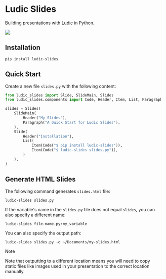 # Ludic Slides

Building presentations with [Ludic](https://getludic.dev) in Python.

![](./assets/example.png)

## Installation

```
pip install ludic-slides
```

## Quick Start

Create a new file `slides.py` with the following content:

```python
from ludic_slides import Slide, SlideMain, Slides
from ludic_slides.components import Code, Header, Item, List, Paragraph

slides = Slides(
    SlideMain(
        Header("My Slides"),
        Paragraph("A Quick Start for Ludic Slides"),
    ),
    Slide(
        Header("Installation"),
        List(
            Item(Code("$ pip install ludic-slides")),
            Item(Code("$ ludic-slides slides.py")),
        )
    ),
)
```

## Generate HTML Slides

The following command generates `slides.html` file:

```
ludic-slides slides.py
```

If the variable's name in the `slides.py` file does not equal `slides`, you can also specify a different name:

```
ludic-slides file-name.py:my_variable
```

You can also specify the output path:

```
ludic-slides slides.py -o ~/Documents/my-slides.html
```

> [!NOTE]
> Note that outputting to a different location means you will need to copy static files like images used in your presentation to the correct location manually.
